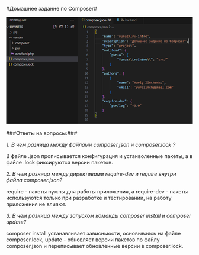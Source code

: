 #Домашнее задание по Composer#

![](img\Снимок.PNG "Скан composer.json")

###Ответы на вопросы:###

*1. В чем разница между файлами composer.json и composer.lock ?*

В файле .json прописывается конфигурация и устанволенные пакеты, а в файле .lock фиксируются версии пакетов.

*2. В чем разница между директивами require-dev и require внутри файла composer.json?*

require - пакеты нужны для работы приложения, а require-dev - пакеты используются только при разработке и тестировании, на работу приложения не влияют.

*3. В чем разница между запуском команды composer install и composer update?*

composer install устанавливает зависимости, основываясь на файле composer.lock, update - обновляет версии пакетов по файлу composer.json и переписывает обновленные версии в composer.lock.


